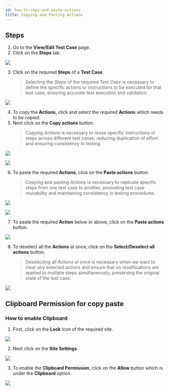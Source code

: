 ```yaml
---
id: how-to-copy-and-paste-actions
title: Copying and Pasting Actions
---
```


## Steps

1. Go to the **View/Edit Test Case** page.
2. Click on the **Steps** tab.

![](/img/how-tos/how-to-copy-and-paste-actions/view-steps.png)

3. Click on the required **Steps** of a **Test Case**.
   > Selecting the *Steps* of the required *Test Case* is necessary to define the specific actions or instructions to be executed for that test case, ensuring accurate test execution and validation.

![](/img/how-tos/how-to-copy-and-paste-actions/test-step.png)

4. To copy the **Actions**, click and select the required **Actions** which needs to be copied.
5. Next click on the **Copy actions** button.  
   > Copying *Actions* is necessary to reuse specific instructions or steps across different test cases, reducing duplication of effort and ensuring consistency in testing.

![](/img/how-tos/how-to-copy-and-paste-actions/select-actions.png)

![](/img/how-tos/how-to-copy-and-paste-actions/copy-actions.png)

6. To paste the required **Actions**, click on the **Paste actions** button.
   > Copying and pasting *Actions* is necessary to replicate specific steps from one test case to another, promoting test case reusability and maintaining consistency in testing procedures.

![](/img/how-tos/how-to-copy-and-paste-actions/paste-actions.png)

![](/img/how-tos/how-to-copy-and-paste-actions/pasted-actions.png)

7. To paste the required **Action** below or above, click on the **Paste actions** button.

![](/img/how-tos/how-to-copy-and-paste-actions/paste-below.png)

8. To deselect all the **Actions** at once, click on the **Select/Deselect all actions** button.
   > Deselecting all *Actions* at once is necessary when we want to clear any selected actions and ensure that no modifications are applied to multiple steps simultaneously, preserving the original state of the test case.

![](/img/how-tos/how-to-copy-and-paste-actions/deselect-actions.png)


## Clipboard Permission for copy paste

### How to enable Clipboard

1. First, click on the **Lock** icon of the required site.

![](/img/how-tos/how-to-copy-and-paste-actions/lock-icon.png)

2. Next click on the **Site Settings**.

![](/img/how-tos/how-to-copy-and-paste-actions/site-settings.png)

3. To enable the **Clipboard Permission**, click on the **Allow** button which is under the **Clipboard** option.

![](/img/how-tos/how-to-copy-and-paste-actions/clipboard-allow.png)